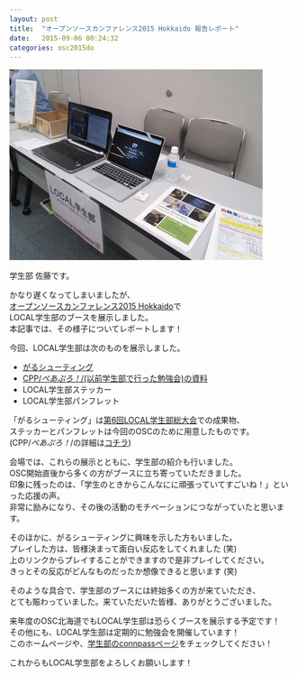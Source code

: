 ```yaml
---
layout: post
title:  "オープンソースカンファレンス2015 Hokkaido 報告レポート"
date:   2015-09-06 00:24:32
categories: osc2015do
---
```


![LOCAL学生部展示ブースの様子](/static/img/osc2015do/IMG_20150613_121645.jpg)

学生部 佐藤です。

かなり遅くなってしまいましたが、  
[オープンソースカンファレンス2015 Hokkaido](http://www.ospn.jp/osc2015-do/)で   
LOCAL学生部のブースを展示しました。  
本記事では、その様子についてレポートします！

今回、LOCAL学生部は次のものを展示しました。

- [がるシューティング](http://9leap.net/games/4261)
- [CPP/*ぺあぷろ！*/(以前学生部で行った勉強会)の資料](http://aruneko.github.io/cpp/)
- LOCAL学生部ステッカー
- LOCAL学生部パンフレット

「がるシューティング」は[第6回LOCAL学生部総大会]()での成果物、  
ステッカーとパンフレットは今回のOSCのために用意したものです。  
(CPP/*ぺあぷろ！*/の詳細は[コチラ](http://connpass.com/event/10090/))

会場では、これらの展示とともに、学生部の紹介も行いました。  
OSC開始直後から多くの方がブースに立ち寄っていただきました。  
印象に残ったのは、「学生のときからこんなにに頑張っていてすごいね！」といった応援の声。  
非常に励みになり、その後の活動のモチベーションにつながっていたと思います。

そのほかに、がるシューティングに興味を示した方もいました。  
プレイした方は、皆様決まって面白い反応をしてくれました (笑)  
上のリンクからプレイすることができますので是非プレイしてください。  
きっとその反応がどんなものだったか想像できると思います (笑)  

そのような具合で、学生部のブースには終始多くの方が来ていただき、  
とても賑わっていました。来ていただいた皆様、ありがとうございました。  

来年度のOSC北海道でもLOCAL学生部は恐らくブースを展示する予定です！  
その他にも、LOCAL学生部は定期的に勉強会を開催しています！  
このホームページや、[学生部のconnpassページ](http://connpass.com/user/local_students/)をチェックしてください！

これからもLOCAL学生部をよろしくお願いします！
